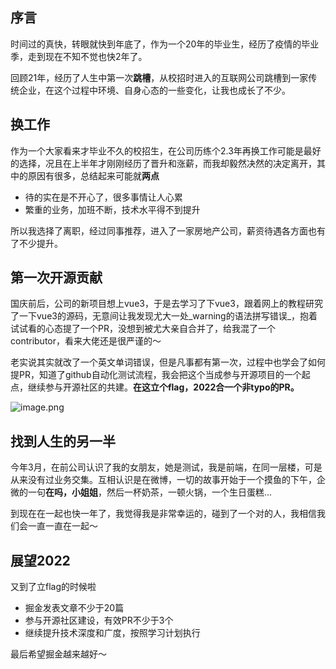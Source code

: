 序言
--

时间过的真快，转眼就快到年底了，作为一个20年的毕业生，经历了疫情的毕业季，走到现在不知不觉也快2年了。

回顾21年，经历了人生中第一次**跳槽**，从校招时进入的互联网公司跳槽到一家传统企业，在这个过程中环境、自身心态的一些变化，让我也成长了不少。

换工作
---

作为一个大家看来才毕业不久的校招生，在公司历练个2.3年再换工作可能是最好的选择，况且在上半年才刚刚经历了晋升和涨薪，而我却毅然决然的决定离开，其中的原因有很多，总结起来可能就**两点**

*   待的实在是不开心了，很多事情让人心累
*   繁重的业务，加班不断，技术水平得不到提升

所以我选择了离职，经过同事推荐，进入了一家房地产公司，薪资待遇各方面也有了不少提升。

第一次开源贡献
-------

国庆前后，公司的新项目想上vue3，于是去学习了下vue3，跟着网上的教程研究了一下vue3的源码，无意间让我发现尤大一处_warning的语法拼写错误_，抱着试试看的心态提了一个PR，没想到被尤大亲自合并了，给我混了一个contributor，看来大佬还是很严谨的～

老实说其实就改了一个英文单词错误，但是凡事都有第一次，过程中也学会了如何提PR，知道了github自动化测试流程，我会把这个当成参与开源项目的一个起点，继续参与开源社区的共建。**在这立个flag，2022合一个非typo的PR。**

![image.png](https://p6-juejin.byteimg.com/tos-cn-i-k3u1fbpfcp/910b2dac0a95476a8d9d0d7eb2fd412e~tplv-k3u1fbpfcp-zoom-in-crop-mark:3024:0:0:0.image?)

找到人生的另一半
--------

今年3月，在前公司认识了我的女朋友，她是测试，我是前端，在同一层楼，可是从来没有过业务交集。互相认识是在微博，一切的故事开始于一个摸鱼的下午，企微的一句**在吗，小姐姐**，然后一杯奶茶，一顿火锅，一个生日蛋糕...

到现在在一起也快一年了，我觉得我是非常幸运的，碰到了一个对的人，我相信我们会一直一直在一起～

展望2022
------

又到了立flag的时候啦

*  掘金发表文章不少于20篇
*  参与开源社区建设，有效PR不少于3个
*  继续提升技术深度和广度，按照学习计划执行

最后希望掘金越来越好～

<git-talk />